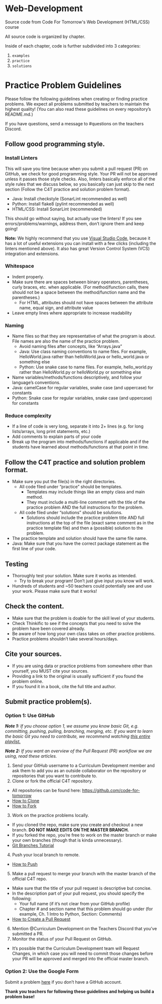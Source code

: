 # Web-Development
Source code from Code For Tomorrow's Web Development (HTML/CSS) course

All source code is organized by chapter.

Inside of each chapter, code is further subdivided into 3 categories:
1. `examples`
2. `practice`
3. `solutions`

# Practice Problem Guidelines
Please follow the following guidelines when creating or finding practice problems. We expect all problems submitted by teachers to maintain the highest quality! (You can also read these guidelines on every repository’s README.md.)

If you have questions, send a message to #questions on the teachers Discord.

## Follow good programming style.
### Install Linters
This will save you time because when you submit a pull request (PR) on GitHub, we check for good programming style. Your PR will not be approved unless it passes those style checks. Also, linters basically enforce all of the style rules that we discuss below, so you basically can just skip to the next section (Follow the C4T practice and solution problem format).

* Java: Install checkstyle (SonarLint recommended as well)
* Python: Install flake8 (pylint recommended as well)
* HTML/CSS: Install SonarLint (recommended)

This should go without saying, but actually use the linters! If you see errors/problems/warnings, address them, don’t ignore them and keep going!

**Note:** We highly recommend that you use [Visual Studio Code](https://code.visualstudio.com/download), because it has a lot of useful extensions you can install with a few clicks (including the linters mentioned above). It also has great Version Control System (VCS) integration and extensions.

### Whitespace
* Indent properly.
* Make sure there are spaces between binary operators, parentheses, curly braces, etc. when applicable. (For method/function calls, there should not be a space between the method/function name and the parentheses.)
  * For HTML, attributes should not have spaces between the attribute name, equal sign, and attribute value
* Leave empty lines where appropriate to increase readability

### Naming
* Name files so that they are representative of what the program is about. File names are also the name of the practice problem.
  * Avoid naming files after concepts, like “Arrays.java”
  * Java: Use class naming conventions to name files. For example, HelloWorld.java rather than helloWorld.java or hello_world.java or something else
  * Python: Use snake case to name files. For example, hello_world.py rather than HelloWorld.py or helloWorld.py or something else
* Name variables/methods/functions descriptively, and follow your language’s conventions.
 * Java: camelCase for regular variables, snake case (and uppercase) for constants
 * Python: Snake case for regular variables, snake case (and uppercase) for constants

### Reduce complexity
* If a line of code is very long, separate it into 2+ lines (e.g. for long lists/arrays, long print statements, etc.)
* Add comments to explain parts of your code
* Break up the program into methods/functions if applicable and if the students have learned about methods/functions at that point in time.

## Follow the C4T practice and solution problem format.
* Make sure you put the file(s) in the right directories.
  * All code filed under “practice” should be templates.
    * Templates may include things like an empty class and main method.
    * They must include a multi-line comment with the title of the practice problem AND the full instructions for the problem.
  * All code filed under “solutions” should be solutions.
    * Solutions should include the practice problem title AND full instructions at the top of the file (exact same comment as in the practice template file) and then a (possible) solution to the problem.
* The practice template and solution should have the same file name.
* Java: Make sure that you have the correct package statement as the first line of your code.

## Testing
* Thoroughly test your solution. Make sure it works as intended.
  * Try to break your program! Don’t just give input you know will work.
* Hundreds of students and ~50 teachers could potentially see and use your work. Please make sure that it works!

## Check the content.
* Make sure that the problem is doable for the skill level of your students.
* Check Thinkific to see if the concepts that you need to solve the problem have been covered already.
* Be aware of how long your own class takes on other practice problems.
* Practice problems shouldn’t take several hours/days.

## Cite your sources.
* If you are using data or practice problems from somewhere other than yourself, you MUST cite your sources. 
* Providing a link to the original is usually sufficient if you found the problem online. 
* If you found it in a book, cite the full title and author.

## Submit practice problem(s).

### Option 1: Use GitHub
***Note 1:** If you choose option 1, we assume you know basic Git, e.g. committing, pushing, pulling, branching, merging, etc. If you want to learn the basic Git you need to contribute, we recommend watching [this entire playlist.](https://www.youtube.com/watch?v=3RjQznt-8kE&list=PL4cUxeGkcC9goXbgTDQ0n_4TBzOO0ocPR&index=1)*

***Note 2:** If you want an overview of the Pull Request (PR) workflow we are using, read these articles.*

1. Send your GitHub username to a Curriculum Development member and ask them to add you as an outside collaborator on the repository or repositories that you want to contribute to.
2. Clone or fork the official C4T repository.
  * All repositories can be found here: https://github.com/code-for-tomorrow 
  * [How to Clone](https://help.github.com/en/github/creating-cloning-and-archiving-repositories/cloning-a-repository)
  * [How to Fork](https://help.github.com/en/github/getting-started-with-github/fork-a-repo)
3. Work on the practice problems locally.
  * If you cloned the repo, make sure you create and checkout a new branch. **DO NOT MAKE EDITS ON THE MASTER BRANCH.**
  * If you forked the repo, you’re free to work on the master branch or make your own branches (though that is kinda unnecessary).
  * [Git Branches Tutorial](https://www.atlassian.com/git/tutorials/using-branches)
4. Push your local branch to remote.
  * [How to Push](https://help.github.com/en/github/using-git/pushing-commits-to-a-remote-repository)
5. Make a pull request to merge your branch with the master branch of the official C4T repo.
  * Make sure that the title of your pull request is descriptive but concise.
  * In the description part of your pull request, you should specify the following:
    * Your full name (if it’s not clear from your GitHub profile)
    * Chapter # and section name that this problem should go under (for example, Ch. 1 Intro to Python, Section: Comments)
  * [How to Create a Pull Request](https://help.github.com/en/github/collaborating-with-issues-and-pull-requests/creating-a-pull-request)
6. Mention @Curriculum Development on the Teachers Discord that you’ve submitted a PR.
7. Monitor the status of your Pull Request on GitHub. 
  * It’s possible that the Curriculum Development team will Request Changes, in which case you will need to commit those changes before your PR will be approved and merged into the official master branch.

### Option 2: Use the Google Form
Submit a problem [here](https://forms.gle/hDWrPRG3HuAgUdCJ9) if you don’t have a GitHub account.


**Thank you teachers for following these guidelines and helping us build a problem base!**
